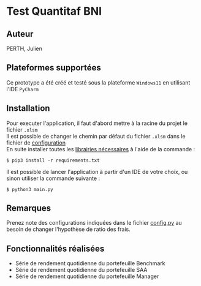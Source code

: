 # Test Quantitaf BNI

## Auteur

PERTH, Julien

## Plateformes supportées 

Ce prototype a été créé et testé sous la plateforme `Windows11` en utilisant l'IDE `PyCharm`

## Installation

Pour executer l'application, il faut d'abord mettre à la racine du projet le fichier `.xlsm`<br/>
Il est possible de changer le chemin par défaut du fichier `.xlsm` dans le fichier de [configuration](./utilities/config.py)<br/>
En suite installer toutes les [librairies nécessaires](./requirements.txt) à l'aide de la commande :
````
$ pip3 install -r requirements.txt
````

Il est possible de lancer l'application à partir d'un IDE de votre choix, ou sinon utiliser la commande suivante :

````
$ python3 main.py
````

## Remarques

Prenez note des configurations indiquées dans le fichier [config.py](./utilities/config.py) au besoin de changer l'hypothèse de ratio des frais.


## Fonctionnalités réalisées

- Série de rendement quotidienne du portefeuille Benchmark
- Série de rendement quotidienne du portefeuille SAA
- Série de rendement quotidienne du portefeuille Manager
